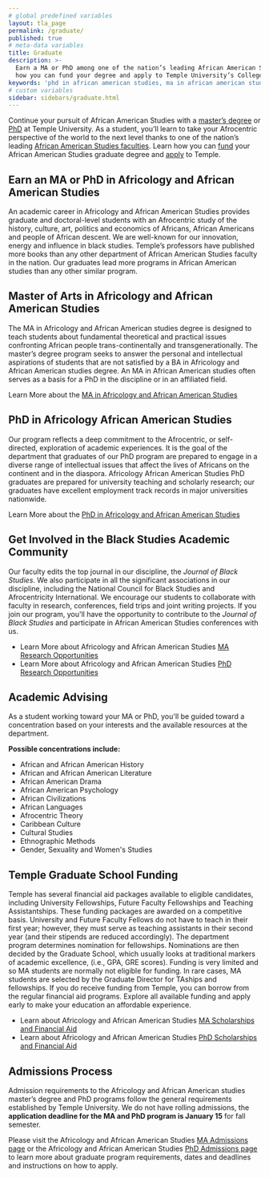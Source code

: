 ```yaml
---
# global predefined variables
layout: tla_page
permalink: /graduate/
published: true
# meta-data variables
title: Graduate
description: >-
  Earn a MA or PhD among one of the nation’s leading African American Studies faculties. Learn
  how you can fund your degree and apply to Temple University’s College of Liberal Arts.
keywords: 'phd in african american studies, ma in african american studies, advising, admissions, graduate school funding'
# custom variables
sidebar: sidebars/graduate.html
---
```

Continue your pursuit of African American Studies with a [master’s degree](#ma-in-african-american-studies) or [PhD](#phd-in-african-american-studies) at Temple University. As a student, you’ll learn to take your Afrocentric perspective of the world to the next level thanks to one of the nation’s leading [African American Studies faculties](#get-involved-in-the-black-studies-academic-community). Learn how you can [fund](#temple-graduate-school-funding) your African American Studies graduate degree and [apply](#admissions-process) to Temple.

## Earn an MA or PhD in Africology and African American Studies
An academic career in Africology and African American Studies provides graduate and doctoral-level students with an Afrocentric study of the history, culture, art, politics and economics of Africans, African Americans and people of African descent. We are well-known for our innovation, energy and influence in black studies. Temple’s professors have published more books than any other department of African American Studies faculty in the nation. Our graduates lead more programs in African American studies than any other similar program.

## Master of Arts in Africology and African American Studies 
The MA in Africology and African American studies degree is designed to teach students about fundamental theoretical and practical issues confronting African people trans-continentally and transgenerationally. The master’s degree program seeks to answer the personal and intellectual aspirations of students that are not satisfied by a BA in Africology and African American studies degree. An MA in African American studies often serves as a basis for a PhD in the discipline or in an affiliated field.

Learn More about the [MA in Africology and African American Studies](https://www.temple.edu/academics/degree-programs/africology-and-african-american-studies-ma-la-aaas-ma)

## PhD in Africology African American Studies
Our program reflects a deep commitment to the Afrocentric, or self-directed, exploration of academic experiences. It is the goal of the department that graduates of our PhD program are prepared to engage in a diverse range of intellectual issues that affect the lives of Africans on the continent and in the diaspora. Africology African American Studies PhD graduates are prepared for university teaching and scholarly research; our graduates have excellent employment track records in major universities nationwide.

Learn More about the [PhD in Africology and African American Studies](https://www.temple.edu/academics/degree-programs/africology-and-african-american-studies-phd-la-aaas-phd)

## Get Involved in the Black Studies Academic Community
Our faculty edits the top journal in our discipline, the _Journal of Black Studies_. We also participate in all the significant associations in our discipline, including the National Council for Black Studies and Afrocentricity International. We encourage our students to collaborate with faculty in research, conferences, field trips and joint writing projects. If you join our program, you'll have the opportunity to contribute to the _Journal of Black Studies_ and participate in African American Studies conferences with us.

- Learn More about Africology and African American Studies [MA Research Opportunities](https://www.temple.edu/academics/degree-programs/africology-and-african-american-studies-ma-la-aaas-ma/cla-africology-and-african-american-studies-ms-research-facilities)
- Learn More about Africology and African American Studies [PhD Research Opportunities](https://www.temple.edu/academics/degree-programs/africology-and-african-american-studies-phd-la-aaas-phd/cla-africology-and-african-american-studies-phd-research-facilities)

## Academic Advising
As a student working toward your MA or PhD, you'll be guided toward a concentration based on your interests and the available resources at the department.

**Possible concentrations include:**
- African and African American History
- African and African American Literature
- African American Drama
- African American Psychology
- African Civilizations
- African Languages
- Afrocentric Theory
- Caribbean Culture
- Cultural Studies
- Ethnographic Methods
- Gender, Sexuality and Women's Studies

## Temple Graduate School Funding
Temple has several financial aid packages available to eligible candidates, including University Fellowships, Future Faculty Fellowships and Teaching Assistantships. These funding packages are awarded on a competitive basis. University and Future Faculty Fellows do not have to teach in their first year; however, they must serve as teaching assistants in their second year (and their stipends are reduced accordingly). The department program determines nomination for fellowships. Nominations are then decided by the Graduate School, which usually looks at traditional markers of academic excellence, (i.e., GPA, GRE scores). Funding is very limited and so MA students are normally not eligible for funding. In rare cases, MA students are selected by the Graduate Director for TAships and fellowships. If you do receive funding from Temple, you can borrow from the regular financial aid programs. Explore all available funding and apply early to make your education an affordable experience. 

- Learn about Africology and African American Studies [MA Scholarships and Financial Aid](https://www.temple.edu/academics/degree-programs/africology-and-african-american-studies-ma-la-aaas-ma/cla-africology-and-african-american-studies-ma-scholarships-financial-aid)
- Learn about Africology and African American Studies [PhD Scholarships and Financial Aid](https://www.temple.edu/academics/degree-programs/africology-and-african-american-studies-phd-la-aaas-phd/cla-africology-and-african-american-studies-phd-scholarships-financial-aid)

## Admissions Process
Admission requirements to the Africology and African American studies master’s degree and PhD programs follow the general requirements established by Temple University. We do not have rolling admissions, the **application deadline for the MA and PhD program is January 15** for fall semester. 

Please visit the Africology and African American Studies [MA Admissions page](https://www.temple.edu/academics/degree-programs/africology-and-african-american-studies-phd-la-aaas-phd/cla-africology-and-african-american-studies-phd-admissions?p=1625) or the Africology and African American Studies [PhD Admissions page](https://www.temple.edu/academics/degree-programs/africology-and-african-american-studies-phd-la-aaas-phd/cla-africology-and-african-american-studies-phd-admissions?p=2911) to learn more about graduate program requirements, dates and deadlines and instructions on how to apply.
